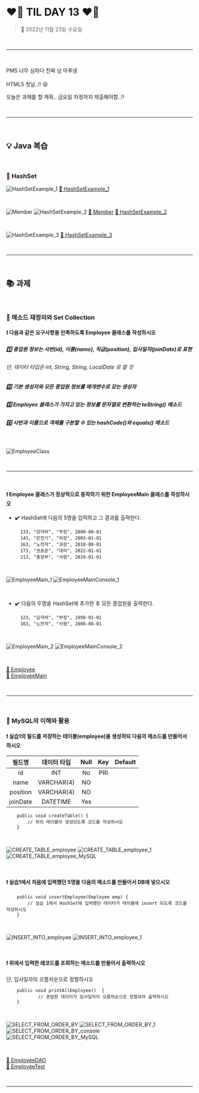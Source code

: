# ❤️‍🔥 **TIL DAY 13** ❤️‍🔥

> 📆 2022년 11월 23일 수요일

<br>

---

<br>

PMS 너무 심하다 진짜 넘 아푸넹 <br>
<br>
HTML5 첫날..!! 😵 <br>

오늘은 과제를 할 계획.. 금요일 자정까지 제출해야함..!! <br>

<br>

---

<br>

## 💡 Java 복습

<br>

### 📍 HashSet

![HashSetExample_1](IMAGE/221123_HashSetExample1.png)
[🔗 HashSetExample_1](https://github.com/NOSTALJIAN/JAVA/blob/d70d7d317eb1e0a899b9b152ad45fc96c7c6a6d1/Jian/study/ch10/HashSetExample.java)

<br>

![Member](IMAGE/221123_Member.png)
![HashSetExample_2](IMAGE/221123_HashSetExample2.png)
[🔗 Member](https://github.com/NOSTALJIAN/JAVA/blob/d70d7d317eb1e0a899b9b152ad45fc96c7c6a6d1/Jian/study/ch10/Member.java)
[🔗 HashSetExample_2](https://github.com/NOSTALJIAN/JAVA/blob/d70d7d317eb1e0a899b9b152ad45fc96c7c6a6d1/Jian/study/ch10/HashSetExample2.java)

<br>

![HashSetExample_3](IMAGE/221123_HashSetExample3.png)
[🔗 HashSetExample_3](https://github.com/NOSTALJIAN/JAVA/blob/d70d7d317eb1e0a899b9b152ad45fc96c7c6a6d1/Jian/study/ch10/HashSetExample3.java)

<br>

---

<br>

## 📚 과제

<br>

### 📑 메소드 재정의와 Set Collection

#### ❗️ 다음과 같은 요구사항을 만족하도록 Employee 클래스를 작성하시오

##### 1️⃣ 종업원 정보는 사번(id), 이름(name), 직급(position), 입사일자(joinDate)로 표현

###### 단, 데이터 타입은 int, String, String, LocalDate 로 할 것

##### 2️⃣ 기본 생성자와 모든 종업원 정보를 매개변수로 갖는 생성자

##### 3️⃣ Employee 클래스가 가지고 있는 정보를 문자열로 변환하는 toString() 메소드

##### 4️⃣ 사번과 이름으로 객체를 구분할 수 있는 hashCode()와 equals() 메소드

<br>

![EmployeeClass](/IMAGE/EmployeeClass.png)

<br>

---

<br>

#### ❗️ Employee 클래스가 정상적으로 동작하기 위한 EmployeeMain 클래스를 작성하시오

- ✔️ HashSet에 다음의 5명을 입력하고 그 결과를 출력한다.

        133, "강자바", "부장", 2000-08-01
        143, "은전기", "차장", 2003-01-01
        163, "노전자", "과장", 2018-08-01
        173, "권표준", "대리", 2022-01-01
        213, "홍정부", "사원", 2019-01-01

<br>

![EmployeeMain_1](IMAGE/EmployeeMain_1.png)
![EmployeeMainConsole_1](IMAGE/EmployeeMainConsole_1.png)

<br>

- ✔️ 다음의 두명을 HashSet에 추가한 후 모든 종업원을 출력한다.

        123, "김자바", "부장", 1998-01-01
        163, "노전자", "사원", 2008-08-01

<br>

![EmployeeMain_2](IMAGE/EmployeeMain_2.png)
![EmployeeMainConsole_2](IMAGE/EmployeeMainConsole_2.png)

<br>

[🔗 Employee](https://github.com/NOSTALJIAN/JAVA/blob/99cc719eb7046147f27039e0ff9b10a656766a43/Jian/task/Employee.java)
<br>
[🔗 EmployeeMain](https://github.com/NOSTALJIAN/JAVA/blob/99cc719eb7046147f27039e0ff9b10a656766a43/Jian/task/EmployeeMain.java)

<br>

---

<br>

### 📑 MySQL의 이해와 활용

#### ❗️ 실습1의 필드를 저장하는 테이블(employee)을 생성하되 다음의 메소드를 만들어서 하시오

|필드명|데이터 타입|Null|Key|Default|
|:---:|:---:|:---:|:---:|:---:|
|id|INT|No|PRI||
|name|VARCHAR(4)|NO|||
|position|VARCHAR(4)|NO|||
|joinDate|DATETIME|Yes|||

        public void createTable() {
            // 위의 테이블이 생성되도록 코드를 작성하시오
        }

<br>

![CREATE_TABLE_employee](/IMAGE/CREATE_TABLE_employee.png)
![CREATE_TABLE_employee_1](IMAGE/CREATE_TABLE_eployee_1.png)
![CREATE_TABLE_employee_MySQL](IMAGE/CREATE_TABLE_employee_MySQL.png)

<br>

#### ❗️ 실습1에서 처음에 입력했던 5명을 다음의 메소드를 만들어서 DB에 넣으시오

        public void insertEmployee(Employee emp) {
            // 실습 1에서 HashSet에 입력했던 데이터가 테이블에 insert 되도록 코드를 작성하시오
        }

<br>

![INSERT_INTO_employee](IMAGE/INSERT_INTO_employee.png)
![INSERT_INTO_employee_1](IMAGE/INSERT_INTO_employee_1.png)

<br>

#### ❗️ 위에서 입력한 레코드를 조회하는 메소드를 만들어서 출력하시오

단, 입사일자의 오름차순으로 정렬하시오

        public void printAllEmployee()  {
                // 종업원 데이터가 입사일자의 오름차순으로 정렬되어 출력하시오
        }

<br>

![SELECT_FROM_ORDER_BY](IMAGE/SELECT_FROM_ORDER_BY.png)
![SELECT_FROM_ORDER_BY_1](IMAGE/SELECT_FROM_ORDER_BY_1.png)
![SELECT_FROM_ORDER_BY_console](IMAGE/SELECT_FROM_ORDER_BY_console.png)
![SELECT_FROM_ORDER_BY_MySQL](IMAGE/SELECT_FROM_ORDER_BY_MySQL.png)

<br>

[🔗 EmployeeDAO](https://github.com/NOSTALJIAN/JAVA/blob/99cc719eb7046147f27039e0ff9b10a656766a43/Jian/task/EmployeeDAO.java)
<br>
[🔗 EmployeeTest](https://github.com/NOSTALJIAN/JAVA/blob/99cc719eb7046147f27039e0ff9b10a656766a43/Jian/task/EmployeeTest.java)

<br>

---

<br>

<!--END-->